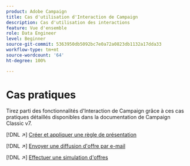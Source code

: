 ```yaml
---
product: Adobe Campaign
title: Cas d'utilisation d'Interaction de Campaign
description: Cas d'utilisation des interactions
feature: Vue d'ensemble
role: Data Engineer
level: Beginner
source-git-commit: 5363950db5092bc7e0a72a0823db1132a17dda33
workflow-type: tm+mt
source-wordcount: '64'
ht-degree: 100%

---
```


# Cas pratiques

Tirez parti des fonctionnalités d&#39;Interaction de Campaign grâce à ces cas pratiques détaillés disponibles dans la documentation de Campaign Classic v7.

[!DNL :arrow_upper_right:] [Créer et appliquer une règle de présentation](https://experienceleague.adobe.com/docs/campaign-classic/using/managing-offers/case-study/presentation-rules.html?lang=fr)

[!DNL :arrow_upper_right:] [Envoyer une diffusion d&#39;offre par e-mail](https://experienceleague.adobe.com/docs/campaign-classic/using/managing-offers/case-study/offers-on-an-outbound-channel.html?lang=fr)

[!DNL :arrow_upper_right:] [Effectuer une simulation d&#39;offres](https://experienceleague.adobe.com/docs/campaign-classic/using/managing-offers/case-study/offers-on-an-outbound-channel.html)
